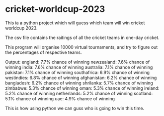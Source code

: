 # cricket-worldcup-2023
This ia a python project which will guess which team will win cricket worldcup 2023. 

The csv file contains the raitings of all the cricket teams in one-day cricket.

This program will organise 10000 virtual tournaments, and try to figure out the percentages of respective teams.

Output:
england: 7.7% chance of winning
newzealand: 7.6% chance of winning
india: 7.6% chance of winning
australia: 7.1% chance of winning
pakistan: 7.1% chance of winning
southafrica: 6.9% chance of winning
westindies: 6.8% chance of winning
afghanistan: 6.2% chance of winning
bangladesh: 6.2% chance of winning
shrilanka: 5.7% chance of winning
zimbabwe: 5.3% chance of winning
oman: 5.3% chance of winning
ireland: 5.2% chance of winning
netherlands: 5.2% chance of winning
scotland: 5.1% chance of winning
uae: 4.9% chance of winning

This is how using python we can guss who is going to win this time.
